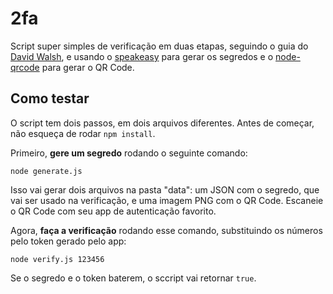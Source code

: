 # 2fa

Script super simples de verificação em duas etapas, seguindo o guia do [David Walsh](https://davidwalsh.name/2fa), e usando o [speakeasy](https://github.com/speakeasyjs/speakeasy) para gerar os segredos e o [node-qrcode](https://github.com/soldair/node-qrcode) para gerar o QR Code.

## Como testar

O script tem dois passos, em dois arquivos diferentes. Antes de começar, não esqueça de rodar ```npm install```.

Primeiro, **gere um segredo** rodando o seguinte comando:

```node generate.js```

Isso vai gerar dois arquivos na pasta "data": um JSON com o segredo, que vai ser usado na verificação, e uma imagem PNG com o QR Code. Escaneie o QR Code com seu app de autenticação favorito.

Agora, **faça a verificação** rodando esse comando, substituindo os números pelo token gerado pelo app:

```node verify.js 123456```

Se o segredo e o token baterem, o sccript vai retornar ```true```.
